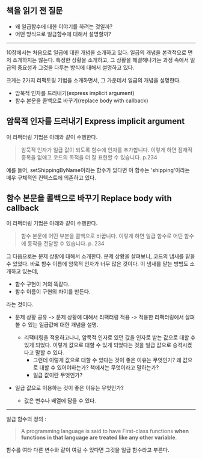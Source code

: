 ## 책을 읽기 전 질문 

- 왜 일급함수에 대한 이야기를 하려는 것일까?
- 어떤 방식으로 일급함수에 대해서 설명할까?



---

10장에서는 처음으로 일급에 대한 개념을 소개하고 있다. 일급의 개념을 본격적으로 먼저 소개하지는 않는다. 특정한 상황을 소개하고, 그 상황을 해결해나가는 과정 속에서 일급의 중요성과 그것을 다루는 방식에 대해서 설명하고 있다. 

크게는 2가지 리팩토링 기법을 소개하면서, 그 가운데서 일급의 개념을 설명한다.

- 암묵적 인자를 드러내기(express implicit argument)
- 함수 본문을 콜백으로 바꾸기(replace body with callback) 


## 암묵적 인자를 드러내기 Express implicit argument

이 리팩터링 기법은 아래와 같이 수행한다. 

> 암묵적 인자가 일급 값이 되도록 함수에 인자를 추가합니다. 이렇게 하면 잠재적 중복을 없애고 코드의 목적을 더 잘 표현할 수 있습니다. p.234 


예를 들어, setShippingByName이라는 함수가 있다면 이 함수는 'shipping'이라는 매우 구체적인 컨텍스트에 의존하고 있다. 




## 함수 본문을 콜백으로 바꾸기 Replace body with callback

이 리팩터링 기법은 아래와 같이 수행한다. 

> 함수 본문에 어떤 부분을 콜백으로 바꿉니다. 이렇게 하면 일급 함수로 어떤 함수에 동작을 전달할 수 있습니다. p. 234 






그 다음으로는 문제 상황에 대해서 소개한다. 문제 상황을 살펴보니, 코드의 냄새를 맡을 수 있었다. 바로 함수 이름에 암묵적 인자가 너무 많은 것이다. 이 냄새를 맡는 방법도 소개하고 있는데, 
- 함수 구현이 거의 똑같다.
- 함수 이름이 구현의 차이를 만든다.

라는 것이다. 


- 문제 상황 공유 -> 문제 상황에 대해서 리팩터링 적용 -> 적용한 리팩터링에서 살펴볼 수 있는 일급값에 대한 개념을 설명.
	- 리팩터링을 적용하고나니, 암묵적 인자로 있던 값을 인자로 받는 값으로 대할 수 있게 되었다. 이렇게 값으로 대할 수 있게 되었다는 것을 일급 값으로 승격시켰다고 말할 수 있다.
		- 그런데 이렇게 값으로 대할 수 있다는 것이 좋은 이유는 무엇인가? 왜 값으로 대할 수 있어야하는가? 책에서는 무엇이라고 말하는가?
		- 일급 값이란 무엇인가? 





- 일급 값으로 이용하는 것이 좋은 이유는 무엇인가? 
	- 값은 변수나 배열에 담을 수 있다. 


---



일급 함수의 정의 : 

> A programming language is said to have First-class functions **when functions in that language are treated like any other variable**. <MDN>

함수를 여타 다른 변수와 같이 여길 수 있다면 그것을 일급 함수라고 부른다.





